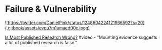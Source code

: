 # Failure & Vulnerability

![https://twitter.com/DanielPink/status/1248604224121966592?s=20](.gitbook/assets/evpu7m1umaed00c.jpeg)

[Is Most Published Research Wrong?](https://www.youtube.com/watch?v=42QuXLucH3Q) \#video - "Mounting evidence suggests a lot of published research is false."

